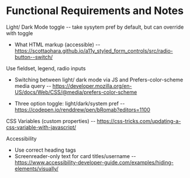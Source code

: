 # Functional Requirements and Notes

Light/ Dark Mode toggle -- take sysytem pref by default, but can override with toggle

- What HTML markup (accessible) -- https://scottaohara.github.io/a11y_styled_form_controls/src/radio-button--switch/

Use fieldset, legend, radio inputs

- Switching between light/ dark mode via JS and Prefers-color-scheme media query -- https://developer.mozilla.org/en-US/docs/Web/CSS/@media/prefers-color-scheme

- Three option toggle: light/dark/system pref -- https://codepen.io/renddrew/pen/bRomab?editors=1100

CSS Variables (custom properties) -- https://css-tricks.com/updating-a-css-variable-with-javascript/



Accessibility

- Use correct heading tags
- Screenreader-only text for card titles/username -- https://www.accessibility-developer-guide.com/examples/hiding-elements/visually/
